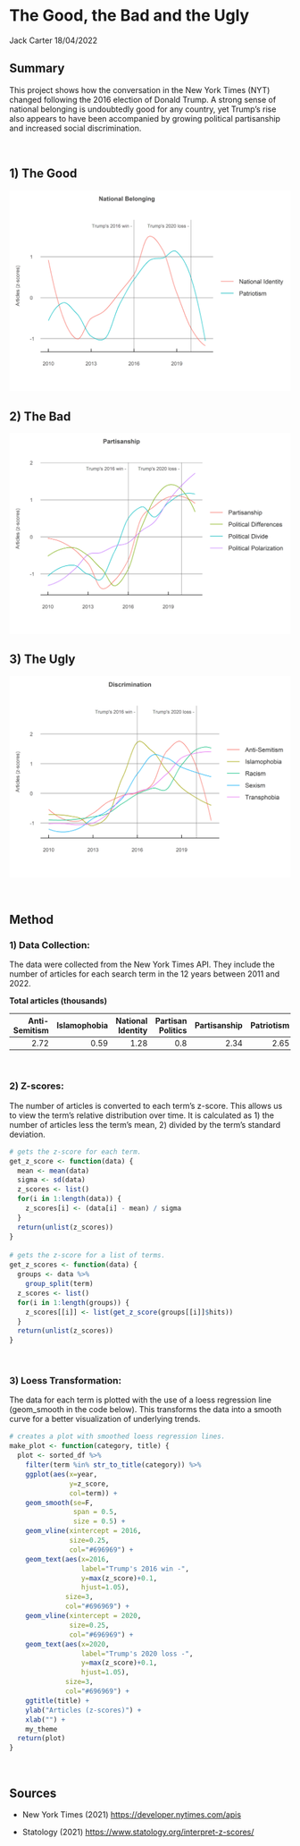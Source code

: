 The Good, the Bad and the Ugly
================
Jack Carter
18/04/2022

## **Summary**

This project shows how the conversation in the New York Times (NYT)
changed following the 2016 election of Donald Trump. A strong sense of
national belonging is undoubtedly good for any country, yet Trump’s rise
also appears to have been accompanied by growing political partisanship
and increased social discrimination.

 

## 1\) The Good

![](The-Good-the-Bad-and-the-Ugly_files/figure-gfm/unnamed-chunk-1-1.png)<!-- -->

## 2\) The Bad

![](The-Good-the-Bad-and-the-Ugly_files/figure-gfm/unnamed-chunk-2-1.png)<!-- -->

## 3\) The Ugly

![](The-Good-the-Bad-and-the-Ugly_files/figure-gfm/unnamed-chunk-3-1.png)<!-- -->

 

## **Method**

### **1) Data Collection:**

The data were collected from the New York Times API. They include the
number of articles for each search term in the 12 years between 2011 and
2022.

**Total articles (thousands)**

| Anti-Semitism | Islamophobia | National Identity | Partisan Politics | Partisanship | Patriotism | Political Differences | Political Divide | Political Polarization | Racism | Sexism | Transphobia |
| ------------: | -----------: | ----------------: | ----------------: | -----------: | ---------: | --------------------: | ---------------: | ---------------------: | -----: | -----: | ----------: |
|          2.72 |         0.59 |              1.28 |               0.8 |         2.34 |       2.65 |                  0.44 |              0.5 |                   0.56 |  14.08 |   3.15 |        0.15 |

 

### **2) Z-scores:**

The number of articles is converted to each term’s z-score. This allows
us to view the term’s relative distribution over time. It is calculated
as 1) the number of articles less the term’s mean, 2) divided by the
term’s standard deviation.

``` r
# gets the z-score for each term. 
get_z_score <- function(data) {
  mean <- mean(data)
  sigma <- sd(data)
  z_scores <- list()
  for(i in 1:length(data)) {
    z_scores[i] <- (data[i] - mean) / sigma
  }
  return(unlist(z_scores))
}

# gets the z-score for a list of terms. 
get_z_scores <- function(data) {
  groups <- data %>%
    group_split(term)
  z_scores <- list()
  for(i in 1:length(groups)) {
    z_scores[[i]] <- list(get_z_score(groups[[i]]$hits))
  }
  return(unlist(z_scores))
}
```

 

### **3) Loess Transformation:**

The data for each term is plotted with the use of a loess regression
line (geom\_smooth in the code below). This transforms the data into a
smooth curve for a better visualization of underlying trends.

``` r
# creates a plot with smoothed loess regression lines. 
make_plot <- function(category, title) {
  plot <- sorted_df %>%
    filter(term %in% str_to_title(category)) %>%
    ggplot(aes(x=year, 
               y=z_score, 
               col=term)) +
    geom_smooth(se=F, 
                span = 0.5, 
                size = 0.5) +
    geom_vline(xintercept = 2016,
               size=0.25,
               col="#696969") +
    geom_text(aes(x=2016, 
                  label="Trump's 2016 win -", 
                  y=max(z_score)+0.1,
                  hjust=1.05),
              size=3,
              col="#696969") +
    geom_vline(xintercept = 2020,
               size=0.25,
               col="#696969") +
    geom_text(aes(x=2020, 
                  label="Trump's 2020 loss -",
                  y=max(z_score)+0.1,
                  hjust=1.05),
              size=3,
              col="#696969") +
    ggtitle(title) +
    ylab("Articles (z-scores)") +
    xlab("") + 
    my_theme
  return(plot)
}
```

 

## **Sources**

  - New York Times (2021) <https://developer.nytimes.com/apis>

  - Statology (2021) <https://www.statology.org/interpret-z-scores/>
